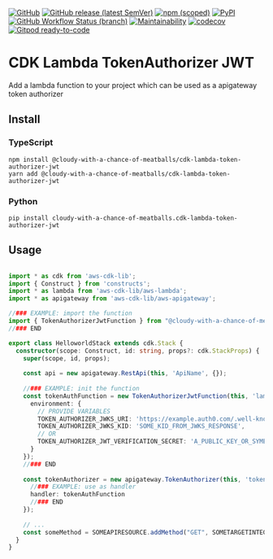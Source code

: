[![GitHub](https://img.shields.io/github/license/cloudy-with-a-chance-of-meatballs/cdk-lambda-token-authorizer-jwt?style=flat-square)](https://github.com/cloudy-with-a-chance-of-meatballs/cdk-lambda-token-authorizer-jwt/blob/main/LICENSE)
[![GitHub release (latest SemVer)](https://img.shields.io/github/v/release/cloudy-with-a-chance-of-meatballs/cdk-lambda-token-authorizer-jwt?sort=semver&style=flat-square)](https://github.com/cloudy-with-a-chance-of-meatballs/cdk-lambda-token-authorizer-jwt/releases)
[![npm (scoped)](https://img.shields.io/npm/v/cdk-lambda-token-authorizer-jwt?style=flat-square)](https://www.npmjs.com/package/cdk-lambda-token-authorizer-jwt)
[![PyPI](https://img.shields.io/pypi/v/pepperize.cdk-apigateway-swagger-ui?style=flat-square)](https://pypi.org/project/pepperize.cdk-apigateway-swagger-ui/)
[![GitHub Workflow Status (branch)](https://img.shields.io/github/workflow/status/cloudy-with-a-chance-of-meatballs/cdk-lambda-token-authorizer-jwt/release/main?label=release&style=flat-square)](https://github.com/cloudy-with-a-chance-of-meatballs/cdk-lambda-token-authorizer-jwt/actions/workflows/release.yml)
[![Maintainability](https://api.codeclimate.com/v1/badges/10f0734997f4d96da662/maintainability)](https://codeclimate.com/github/cloudy-with-a-chance-of-meatballs/cdk-lambda-token-authorizer-jwt/maintainability)
[![codecov](https://codecov.io/gh/cloudy-with-a-chance-of-meatballs/cdk-lambda-token-authorizer-jwt/branch/main/graph/badge.svg?token=86HXCCHOGJ)](https://codecov.io/gh/cloudy-with-a-chance-of-meatballs/cdk-lambda-token-authorizer-jwt)
[![Gitpod ready-to-code](https://img.shields.io/badge/Gitpod-ready--to--code-blue?logo=gitpod&style=flat-square)](https://gitpod.io/#https://github.com/cloudy-with-a-chance-of-meatballs/cdk-lambda-token-authorizer-jwt)

# CDK Lambda TokenAuthorizer JWT

Add a lambda function to your project which can be used as a apigateway token authorizer

## Install

### TypeScript

```shell
npm install @cloudy-with-a-chance-of-meatballs/cdk-lambda-token-authorizer-jwt
yarn add @cloudy-with-a-chance-of-meatballs/cdk-lambda-token-authorizer-jwt
```

### Python

```shell
pip install cloudy-with-a-chance-of-meatballs.cdk-lambda-token-authorizer-jwt
```

## Usage

```typescript

import * as cdk from 'aws-cdk-lib';
import { Construct } from 'constructs';
import * as lambda from 'aws-cdk-lib/aws-lambda';
import * as apigateway from 'aws-cdk-lib/aws-apigateway';

//### EXAMPLE: import the function
import { TokenAuthorizerJwtFunction } from "@cloudy-with-a-chance-of-meatballs/cdk-lambda-token-authorizer-jwt";
//### END

export class HelloworldStack extends cdk.Stack {
  constructor(scope: Construct, id: string, props?: cdk.StackProps) {
    super(scope, id, props); 
    
    const api = new apigateway.RestApi(this, 'ApiName', {});
    
    //### EXAMPLE: init the function
    const tokenAuthFunction = new TokenAuthorizerJwtFunction(this, 'lambdaFunctionName', {
      environment: { 
        // PROVIDE VARIABLES
        TOKEN_AUTHORIZER_JWKS_URI: 'https://example.auth0.com/.well-known/jwks.json',
        TOKEN_AUTHORIZER_JWKS_KID: 'SOME_KID_FROM_JWKS_RESPONSE',
        // OR
        TOKEN_AUTHORIZER_JWT_VERIFICATION_SECRET: 'A_PUBLIC_KEY_OR_SYMETRIC_SECRET'
      }
    });
    //### END
    
    const tokenAuthorizer = new apigateway.TokenAuthorizer(this, 'tokenAuthorizerName', { 
      //### EXAMPLE: use as handler
      handler: tokenAuthFunction 
      //### END
    });
    
    // ...
    const someMethod = SOMEAPIRESOURCE.addMethod("GET", SOMETARGETINTEGRATION, { authorizer: tokenAuthorizer });   
  }
}

```

